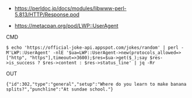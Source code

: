 - https://perldoc.jp/docs/modules/libwww-perl-5.813/HTTP/Response.pod

- https://metacpan.org/pod/LWP::UserAgent

CMD

```
$ echo 'https://official-joke-api.appspot.com/jokes/random' | perl -M'LWP::UserAgent' -nlE '$ua=LWP::UserAgent->new(protocols_allowed=>["http", "https"],timeout=>3600);$res=$ua->get($_);say $res->is_success ? $res->content : $res->status_line' | jq -Rr
```

OUT

```
{"id":302,"type":"general","setup":"Where do you learn to make banana splits?","punchline":"At sundae school."}
```
